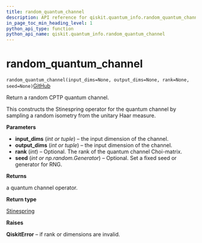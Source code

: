 ```yaml
---
title: random_quantum_channel
description: API reference for qiskit.quantum_info.random_quantum_channel
in_page_toc_min_heading_level: 1
python_api_type: function
python_api_name: qiskit.quantum_info.random_quantum_channel
---
```


# random\_quantum\_channel

<span id="qiskit.quantum_info.random_quantum_channel" />

`random_quantum_channel(input_dims=None, output_dims=None, rank=None, seed=None)`[GitHub](https://github.com/qiskit/qiskit/tree/stable/0.14/qiskit/quantum_info/operators/random.py "view source code")

Return a random CPTP quantum channel.

This constructs the Stinespring operator for the quantum channel by sampling a random isometry from the unitary Haar measure.

**Parameters**

*   **input\_dims** (*int or tuple*) – the input dimension of the channel.
*   **output\_dims** (*int or tuple*) – the input dimension of the channel.
*   **rank** (*int*) – Optional. The rank of the quantum channel Choi-matrix.
*   **seed** (*int or np.random.Generator*) – Optional. Set a fixed seed or generator for RNG.

**Returns**

a quantum channel operator.

**Return type**

[Stinespring](qiskit.quantum_info.Stinespring "qiskit.quantum_info.Stinespring")

**Raises**

**QiskitError** – if rank or dimensions are invalid.


